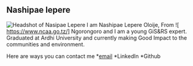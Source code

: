 ## Nashipae lepere
![Headshot of Nasipae Lepere](https://media.licdn.com/dms/image/v2/D4E03AQF7gQzd7UaNVw/profile-displayphoto-shrink_400_400/profile-displayphoto-shrink_400_400/0/1724758204659?e=1758153600&v=beta&t=SeQizbk6aTqgO6yCnib4LhTTe7RjjxuS35_zB6Rv3Jk)
 I am Nashipae Lepere Oloije, From ![ https://www.ncaa.go.tz/] Ngorongoro and I am a young GiS&RS expert. Graduated at Ardhi University and currently making Good Impact to the communities and environment.

Here are ways you can contact me
*[email](mailto:nashipaylepere360@gmail.com)
*LinkedIn
*Github
